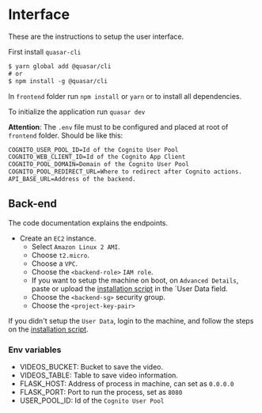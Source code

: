 # Interface

These are the instructions to setup the user interface.

First install `quasar-cli`

```txt
$ yarn global add @quasar/cli
# or
$ npm install -g @quasar/cli
```

In `frontend` folder run `npm install` or `yarn` or to install all dependencies.

To initialize the application run `quasar dev`

**__Attention__**: The `.env` file must to be configured and placed at root of `frontend` folder. Should be like this:

```txt
COGNITO_USER_POOL_ID=Id of the Cognito User Pool
COGNITO_WEB_CLIENT_ID=Id of the Cognito App Client
COGNITO_POOL_DOMAIN=Domain of the Cognito User Pool
COGNITO_POOL_REDIRECT_URL=Where to redirect after Cognito actions.
API_BASE_URL=Address of the backend.
```

## Back-end

The code documentation explains the endpoints.

* Create an `EC2` instance.
  * Select `Amazon Linux 2 AMI`.
  * Choose `t2.micro`.
  * Choose a `VPC`.
  * Choose the `<backend-role>` `IAM role`.
  * If you want to setup the machine on boot, on `Advanced Details`, paste or upload the [installation script](../backend/ec2_user_data_amazonlinux.sh) in the `User Data field.
  * Choose the `<backend-sg>` security group.
  * Choose the `<project-key-pair>`

If you didn't setup the `User Data`, login to the machine, and follow the steps on the [installation script](../backend/ec2_user_data_amazonlinux.sh).

### Env variables

* VIDEOS_BUCKET: Bucket to save the video.
* VIDEOS_TABLE: Table to save video information.
* FLASK_HOST: Address of process in machine, can set as `0.0.0.0`
* FLASK_PORT: Port to run the process, set as `8080`
* USER_POOL_ID: Id of the `Cognito User Pool`
